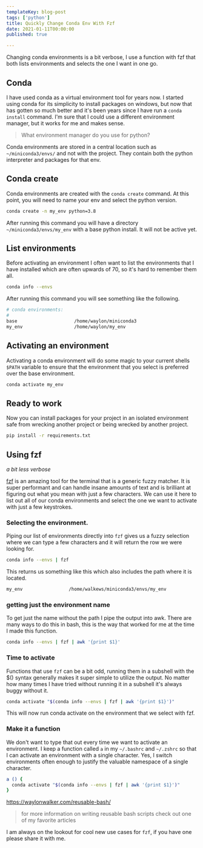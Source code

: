 ```yaml
---
templateKey: blog-post
tags: ['python']
title: Quickly Change Conda Env With Fzf
date: 2021-01-11T00:00:00
published: true

---
```


Changing conda environments is a bit verbose, I use a function with fzf that
both lists environments and selects the one I want in one go.

## Conda

I have used conda as a virtual environment tool for years now.  I started using
conda for its simplicity to install packages on windows, but now that has
gotten so much better and it's been years since I have run a `conda install`
command.  I'm sure that I could use a different environment manager, but it
works for me and makes sense.

> What environment manager do you use for python?

Conda environments are stored in a central location such as
`~/miniconda3/envs/` and not with the project.  They contain both the python
interpreter and packages for that env.

## Conda create

Conda environments are created with the `conda create` command.  At this point,
you will need to name your env and select the python version.

``` bash
conda create -n my_env python=3.8
```

After running this command you will have a directory `~/miniconda3/envs/my_env`
with a base python install.  It will not be active yet.

## List environments

Before activating an environment I often want to list the environments that I
have installed which are often upwards of 70, so it's hard to remember them
all.

``` bash
conda info --envs
```

After running this command you will see something like the following.

``` bash
# conda environments:
#
base                     /home/waylon/miniconda3
my_env                   /home/waylon/my_env
```

## Activating an environment

Activating a conda environment will do some magic to your current shells
`$PATH` variable to ensure that the environment that you select is preferred
over the base environment.

``` bash
conda activate my_env
```

## Ready to work

Now you can install packages for your project in an isolated environment safe
from wrecking another project or being wrecked by another project.

``` bash
pip install -r requirements.txt
```

## Using fzf

_a bit less verbose_

[fzf](https://github.com/junegunn/fzf) is an amazing tool for the terminal that
is a generic fuzzy matcher.  It is super performant and can handle insane
amounts of text and is brilliant at figuring out what you mean with just a few
characters.  We can use it here to list out all of our conda environments and
select the one we want to activate with just a few keystrokes.

### Selecting the environment.

Piping our list of environments directly into `fzf` gives us a fuzzy selection
where we can type a few characters and it will return the row we were looking
for.

``` bash
conda info --envs | fzf
```

This returns us something like this which also includes the path where it is
located.

``` bash
my_env                 /home/walkews/miniconda3/envs/my_env
```

### getting just the environment name

To get just the name without the path I pipe the output into awk.  There are
many ways to do this in bash, this is the way that worked for me at the time I
made this function.

``` bash
conda info --envs | fzf | awk '{print $1}'
```

### Time to activate

Functions that use `fzf` can be a bit odd, running them in a subshell with the
$() syntax generally makes it super simple to utilize the output.  No matter
how many times I have tried without running it in a subshell it's always buggy
without it.

``` bash
conda activate "$(conda info --envs | fzf | awk '{print $1}')"
```

This will now run conda activate on the environment that we select with fzf.

### Make it a function

We don't want to type that out every time we want to activate an environment. I
keep a function called `a` in my `~/.bashrc` and `~/.zshrc` so that I can
activate an environment with a single character.  Yes, I switch environments
often enough to justify the valuable namespace of a single character.

``` bash
a () {
  conda activate "$(conda info --envs | fzf | awk '{print $1}')"
}
```

https://waylonwalker.com/reusable-bash/

> for more information on writing reusable bash scripts check out one of my
> favorite articles

I am always on the lookout for cool new use cases for `fzf`, if you have one please share it with me.
